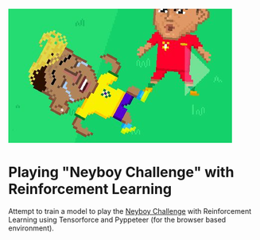 ![Sample Frame from Neyboy Challenge](sample_frames/20180715-100629.jpg)

# Playing "Neyboy Challenge" with Reinforcement Learning

Attempt to train a model to play the [Neyboy Challenge](https://neyboy.com.br) with Reinforcement Learning
using Tensorforce and Pyppeteer (for the browser based environment).    

